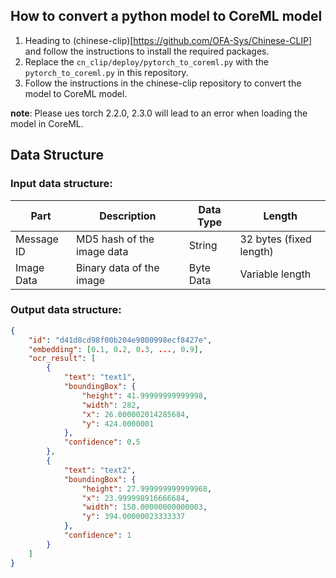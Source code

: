 ## How to convert a python model to CoreML model

1. Heading to (chinese-clip)[https://github.com/OFA-Sys/Chinese-CLIP] and follow the instructions to install the required packages.
2. Replace the `cn_clip/deploy/pytorch_to_coreml.py` with the `pytorch_to_coreml.py` in this repository.
3. Follow the instructions in the chinese-clip repository to convert the model to CoreML model.

__note__: Please ues torch 2.2.0, 2.3.0 will lead to an error when loading the model in CoreML. 

## Data Structure

### Input data structure:

| Part       | Description                    | Data Type | Length                  |
|------------|--------------------------------|-----------|-------------------------|
| Message ID | MD5 hash of the image data     | String    | 32 bytes (fixed length) |
| Image Data | Binary data of the image       | Byte Data | Variable length         |

### Output data structure:
```json
{
	"id": "d41d8cd98f00b204e9800998ecf8427e",
	"embedding": [0.1, 0.2, 0.3, ..., 0.9],
	"ocr_result": [
		{
			"text": "text1",
			"boundingBox": {
				"height": 41.99999999999998,
				"width": 282,
				"x": 26.000002014285684,
				"y": 424.0000001
			},
			"confidence": 0.5
		},
		{
			"text": "text2",
			"boundingBox": {
				"height": 27.999999999999968,
				"x": 23.999998916666684,
				"width": 150.00000000000003,
				"y": 394.00000023333337
			},
			"confidence": 1
		}
	]
}
```
